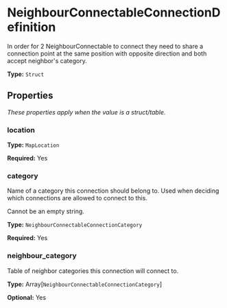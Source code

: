 # NeighbourConnectableConnectionDefinition

In order for 2 NeighbourConnectable to connect they need to share a connection point at the same position with opposite direction and both accept neighbor's category.

**Type:** `Struct`

## Properties

*These properties apply when the value is a struct/table.*

### location

**Type:** `MapLocation`

**Required:** Yes

### category

Name of a category this connection should belong to. Used when deciding which connections are allowed to connect to this.

Cannot be an empty string.

**Type:** `NeighbourConnectableConnectionCategory`

**Required:** Yes

### neighbour_category

Table of neighbor categories this connection will connect to.

**Type:** Array[`NeighbourConnectableConnectionCategory`]

**Optional:** Yes

